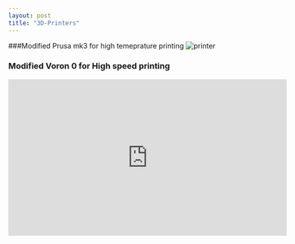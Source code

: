```yaml
---
layout: post
title: "3D-Printers"
---
```


###Modified Prusa mk3 for high temeprature printing
![printer](/3dprint.jpg)

### Modified Voron 0 for High speed printing
<iframe width="560" height="315" src="https://www.youtube.com/embed/GlTYX-WMmyk" title="YouTube video player" frameborder="0" allow="accelerometer; autoplay; clipboard-write; encrypted-media; gyroscope; picture-in-picture" allowfullscreen></iframe>
